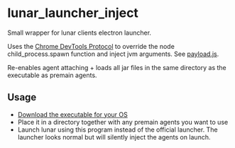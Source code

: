 # lunar_launcher_inject
Small wrapper for lunar clients electron launcher.

Uses the [Chrome DevTools Protocol](https://chromedevtools.github.io/devtools-protocol/)
to override the node child_process.spawn function and inject jvm arguments. See [payload.js](payload.js).

Re-enables agent attaching + loads all jar files in the same directory as the executable as premain agents.

## Usage
* [Download the executable for your OS](https://github.com/Nilsen84/lunar-launcher-inject/releases/latest)
* Place it in a directory together with any premain agents you want to use
* Launch lunar using this program instead of the official launcher. The launcher looks normal but will silently inject the agents on launch.
